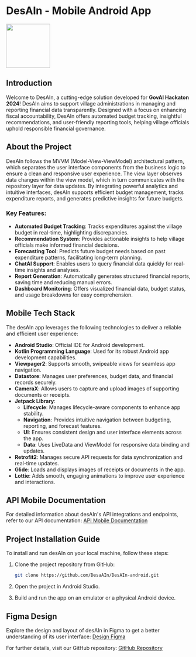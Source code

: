 # DesAIn - Mobile Android App

<img src="desa_logo.png" width="120">

## Introduction
Welcome to DesAIn, a cutting-edge solution developed for **GovAI Hackaton 2024**! DesAIn aims to support village administrations in managing and reporting financial data transparently. Designed with a focus on enhancing fiscal accountability, DesAIn offers automated budget tracking, insightful recommendations, and user-friendly reporting tools, helping village officials uphold responsible financial governance.

## About the Project
DesAIn follows the MVVM (Model-View-ViewModel) architectural pattern, which separates the user interface components from the business logic to ensure a clean and responsive user experience. The view layer observes data changes within the view model, which in turn communicates with the repository layer for data updates. By integrating powerful analytics and intuitive interfaces, desAIn supports efficient budget management, tracks expenditure reports, and generates predictive insights for future budgets.

### Key Features:
- **Automated Budget Tracking**: Tracks expenditures against the village budget in real-time, highlighting discrepancies.
- **Recommendation System**: Provides actionable insights to help village officials make informed financial decisions.
- **Forecasting Tool**: Predicts future budget needs based on past expenditure patterns, facilitating long-term planning.
- **ChatAI Support**: Enables users to query financial data quickly for real-time insights and analyses.
- **Report Generation**: Automatically generates structured financial reports, saving time and reducing manual errors.
- **Dashboard Monitoring**: Offers visualized financial data, budget status, and usage breakdowns for easy comprehension.

## Mobile Tech Stack
The desAIn app leverages the following technologies to deliver a reliable and efficient user experience:

- **Android Studio**: Official IDE for Android development.
- **Kotlin Programming Language**: Used for its robust Android app development capabilities.
- **Viewpager2**: Supports smooth, swipeable views for seamless app navigation.
- **Datastore**: Manages user preferences, budget data, and financial records securely.
- **CameraX**: Allows users to capture and upload images of supporting documents or receipts.
- **Jetpack Library**:
  - **Lifecycle**: Manages lifecycle-aware components to enhance app stability.
  - **Navigation**: Provides intuitive navigation between budgeting, reporting, and forecast features.
  - **UI**: Ensures consistent design and user interface elements across the app.
  - **Data**: Uses LiveData and ViewModel for responsive data binding and updates.
- **Retrofit2**: Manages secure API requests for data synchronization and real-time updates.
- **Glide**: Loads and displays images of receipts or documents in the app.
- **Lottie**: Adds smooth, engaging animations to improve user experience and interactions.

## API Mobile Documentation
For detailed information about desAIn's API integrations and endpoints, refer to our API documentation:
[API Mobile Documentation](https://desain-app.example.com/api-docs/)

## Project Installation Guide
To install and run desAIn on your local machine, follow these steps:

1. Clone the project repository from GitHub:
    ```bash
    git clone https://github.com/DesaAIn/DesAIn-android.git
    ```
2. Open the project in Android Studio.

3. Build and run the app on an emulator or a physical Android device.

## Figma Design
Explore the design and layout of desAIn in Figma to get a better understanding of its user interface:
[Design Figma](https://www.figma.com/design/desAIn)

For further details, visit our GitHub repository:
[GitHub Repository](https://github.com/DesaAIn)

